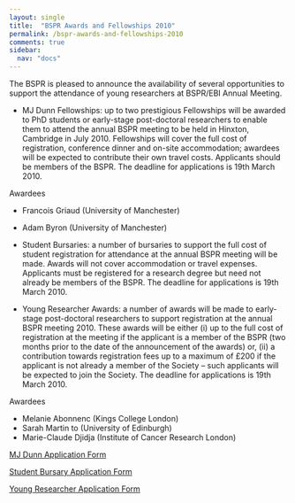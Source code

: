 ```yaml
---
layout: single
title:  "BSPR Awards and Fellowships 2010"
permalink: /bspr-awards-and-fellowships-2010
comments: true
sidebar:
  nav: "docs"
---
```



The BSPR is pleased to announce the availability of several opportunities to support the attendance of young researchers at BSPR/EBI Annual Meeting.

- MJ Dunn Fellowships: up to two prestigious Fellowships will be awarded to PhD students or early-stage post-doctoral researchers to enable them to attend the annual BSPR meeting to be held in Hinxton, Cambridge in July 2010. Fellowships will cover the full cost of registration, conference dinner and on-site accommodation; awardees will be expected to contribute their own travel costs. Applicants should be members of the BSPR.   The deadline for applications is 19th March 2010.

Awardees

- Francois Griaud (University of Manchester)
- Adam Byron (University of Manchester)

- Student Bursaries:  a number of bursaries to support the full cost of student registration for attendance at the annual BSPR meeting will be made. Awards will not cover accommodation or travel expenses. Applicants must be registered for a research degree but need not already be members of the BSPR.  The deadline for applications is 19th March 2010.
- Young Researcher Awards: a number of awards will be made to early-stage post-doctoral researchers to support registration at the annual BSPR meeting 2010. These awards will be either (i) up to the full cost of registration at the meeting if the applicant is a member of the BSPR (two months prior to the date of the announcement of the awards) or, (ii) a contribution towards registration fees up to a maximum of £200 if the applicant is not already a member of the Society – such applicants will be expected to join the Society.  The deadline for applications is 19th March 2010.

Awardees

- Melanie Abonnenc (Kings College London)
- Sarah Martin to (University of Edinburgh)
- Marie-Claude Djidja (Institute of Cancer Research London)





[MJ Dunn Application Form]({{site.baseurl}}/assets/files/MJ_Dunn_Fellowships_Application_Form_2010.doc)

[Student Bursary Application Form]({{site.baseurl}}/assets/files/BSPR_Student_Bursary_Application_Form_2010.doc)

[Young Researcher Application Form]({{site.baseurl}}/assets/files/BSPR_Young_Researcher_Award_Application_Form_2010.doc)
